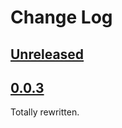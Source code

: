 # Change Log

## [Unreleased]

## [0.0.3]

Totally rewritten.

[Unreleased]: <https://github.com/lo48576/fbxcel/compare/v0.0.3...develop>
[0.0.3]: <https://github.com/lo48576/fbxcel/releases/tag/v0.0.3>
